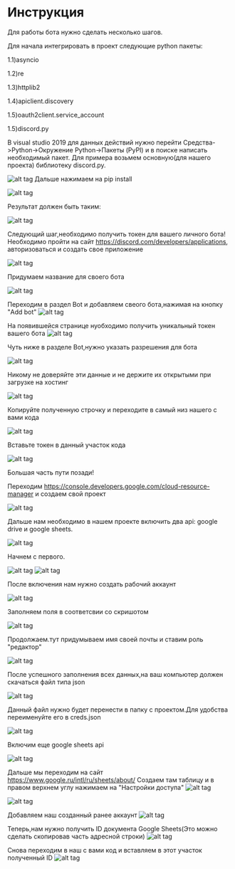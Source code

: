 # Инструкция
Для работы бота нужно сделать несколько шагов.

Для начала интегрировать в проект следующие python пакеты:

1.1)asyncio

1.2)re

1.3)httplib2

1.4)apiclient.discovery

1.5)oauth2client.service_account

1.5)discord.py


В visual studio 2019 для данных действий нужно перейти Средства->Python->Окружение Python->Пакеты (PyPI) и в поиске написать необходимый пакет.
Для примера возьмем основную(для нашего проекта) библиотеку discord.py.

![alt tag](https://user-images.githubusercontent.com/61112124/87040699-c71ff800-c1f9-11ea-9925-fe2ae5726cb0.png)​
Дальше нажимаем на pip install

![alt tag](https://user-images.githubusercontent.com/61112124/87041063-562d1000-c1fa-11ea-98aa-2f2ab71d8542.png)

 Результат должен быть таким:
 
![alt tag](https://user-images.githubusercontent.com/61112124/87041107-68a74980-c1fa-11ea-8b58-7faa97c3fe92.png)


Следующий шаг,необходимо получить токен для вашего личного бота!Необходимо пройти на сайт https://discord.com/developers/applications, авторизоваться и создать свое приложение

![alt tag](https://user-images.githubusercontent.com/61112124/87041576-19154d80-c1fb-11ea-8664-5eea71dcb3b6.png)

Придумаем название для своего бота

![alt tag](https://user-images.githubusercontent.com/61112124/87041600-216d8880-c1fb-11ea-8102-b96f80ce3a86.png)

Переходим в раздел Bot и добавляем свеого бота,нажимая на кнопку "Add bot"
![alt tag](https://user-images.githubusercontent.com/61112124/87041644-32b69500-c1fb-11ea-9b39-b327080de0e6.png)

На появившейся странице нуобходимо получить уникальный токен вашего бота
![alt tag](https://user-images.githubusercontent.com/61112124/87041706-4cf07300-c1fb-11ea-98aa-9bca48b9f76f.png)

Чуть ниже в разделе Bot,нужно указать разрешения для бота

![alt tag](https://user-images.githubusercontent.com/61112124/87042138-e9b31080-c1fb-11ea-9f77-ed7981656639.png)

Никому не доверяйте эти данные и не держите их открытыми при загрузке на хостинг 

![alt tag](https://user-images.githubusercontent.com/61112124/87041887-8f19b480-c1fb-11ea-89c9-5ecbfa766324.png)


Копируйте полученную строчку и переходите в самый низ нашего с вами кода

![alt tag](https://user-images.githubusercontent.com/61112124/87041981-b4a6be00-c1fb-11ea-8358-d733efbae283.png)

Вставьте токен в данный участок кода

![alt tag](https://user-images.githubusercontent.com/61112124/87041935-a35db180-c1fb-11ea-9b85-12d7d1c5c825.png)


Большая часть пути позади!
 
Переходим https://console.developers.google.com/cloud-resource-manager и создаем свой проект 

![alt tag](https://user-images.githubusercontent.com/61112124/87043858-6515c180-c1fe-11ea-8064-c8742d702c32.png)

Дальше нам необходимо в нашем проекте включить два api: google drive и google sheets.

![alt tag](https://user-images.githubusercontent.com/61112124/87043946-870f4400-c1fe-11ea-9b2c-ca2ff688516a.png)

Начнем с первого.

![alt tag](https://user-images.githubusercontent.com/61112124/87044013-9db59b00-c1fe-11ea-9ff3-593937ecbd50.png)
![alt tag](https://user-images.githubusercontent.com/61112124/87044041-a9a15d00-c1fe-11ea-9086-6a5f1b3cb904.png)

После включения нам нужно создать рабочий аккаунт 

![alt tag](https://user-images.githubusercontent.com/61112124/87044120-c89fef00-c1fe-11ea-8f6e-db61e3dd3e41.png)

Заполняем поля в соответсвии со скришотом 

![alt tag](https://user-images.githubusercontent.com/61112124/87044249-f422d980-c1fe-11ea-87d1-ad58c2365fb9.png)

Продолжаем.тут придумываем имя своей почты и ставим  роль "редактор"

![alt tag](https://user-images.githubusercontent.com/61112124/87044389-1caad380-c1ff-11ea-8c5c-00a43e0e412f.png)

После успешного заполнения всех данных,на ваш компьютер должен скачаться файл типа json

![alt tag](https://user-images.githubusercontent.com/61112124/87044443-2fbda380-c1ff-11ea-867a-2dc4c5fbf9ba.png)

Данный файл нужно будет перенести в папку с проектом.Для удобства переименуйте его в creds.json

![alt tag](https://user-images.githubusercontent.com/61112124/87046356-c4c19c00-c201-11ea-8559-b14dc75930f3.png)

Включим еще google sheets api 

![alt tag](https://user-images.githubusercontent.com/61112124/87044628-7b704d00-c1ff-11ea-9fba-2ae197e59bbb.png)

Дальше мы переходим на сайт https://www.google.ru/intl/ru/sheets/about/
Создаем там таблицу и в правом верхнем углу нажимаем на "Настройки доступа"
![alt tag](https://user-images.githubusercontent.com/61112124/87046724-31d53180-c202-11ea-9bdf-6037be285087.png)

![alt tag](https://user-images.githubusercontent.com/61112124/87044816-becabb80-c1ff-11ea-9f4f-05f384f00884.png)

Добавляем наш созданный ранее аккаунт
![alt tag](https://user-images.githubusercontent.com/61112124/87044794-b70b1700-c1ff-11ea-99cf-3f6920c2ffc6.png)

Теперь,нам нужно получить ID документа Google Sheets(Это можно сделать скопировав часть адресной строки)
![alt tag](https://user-images.githubusercontent.com/61112124/87045141-34368c00-c200-11ea-866d-52b2828a79e2.png)

Снова переходим в наш с вами код и вставляем в этот участок полученный ID
![alt tag](https://user-images.githubusercontent.com/61112124/87045337-7233b000-c200-11ea-9653-cef3a11708f0.png)
 
